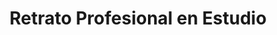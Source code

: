 ---
title: Retrato Profesional en Estudio
seccion: Retratos
tipo: Paquete Principal
descripcion: Ideal para imagen profesional. Sesión de 1 hora con 10-12 fotografías digitales editadas.
precio: 250000
---